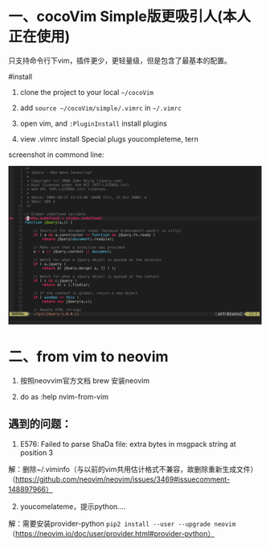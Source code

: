 # 一、cocoVim Simple版更吸引人(本人正在使用)

只支持命令行下vim，插件更少，更轻量级，但是包含了最基本的配置。

#install

1. clone the project to your local `~/cocoVim`

2. add `source ~/cocoVim/simple/.vimrc` in `~/.vimrc`

3. open vim, and `:PluginInstall` install plugins

4. view .vimrc install Special plugs youcompleteme, tern

screenshot in commond line:

![A screenshot of your package](https://raw.githubusercontent.com/8427003/cocoVim/master/screenshots/cocoVim.png)

# 二、from vim to neovim

 1. 按照neovvim官方文档 brew 安装neovim
 
 2. do as :help nvim-from-vim

## 遇到的问题：
1. E576: Failed to parse ShaDa file: extra bytes in msgpack string at position 3
 
 解：删除~/.viminfo（与以前的vim共用估计格式不兼容，故删除重新生成文件）
    （https://github.com/neovim/neovim/issues/3469#issuecomment-148897966）
    
2. youcomelateme，提示python....

 解：需要安装provider-python 
 `pip2 install --user --upgrade neovim`
 （https://neovim.io/doc/user/provider.html#provider-python）
